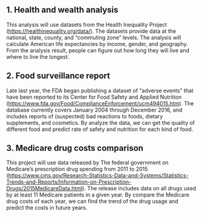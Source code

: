 ## 1. Health and wealth analysis
This analysis will use datasets from the Health Inequality Project (https://healthinequality.org/data/). The datasets provide data at the national, state, county, and “commuting zone” levels. The analysis will calculate American life expectancies by income, gender, and geography. From the analysis result, people can figure out how long they will live and where to live the longest.

## 2. Food surveillance report
Late last year, the FDA began publishing a dataset of "adverse events" that have been reported to its Center for Food Safety and Applied Nutrition (https://www.fda.gov/Food/ComplianceEnforcement/ucm494015.htm). The database currently covers January 2004 through December 2016, and includes reports of (suspected) bad reactions to foods, dietary supplements, and cosmetics. By analyze the data, we can get the quality of different food and predict rate of safety and nutrition for each kind of food.

## 3. Medicare drug costs comparison	
This project will use data released by The federal government on Medicare’s prescription drug spending from 2011 to 2015 (https://www.cms.gov/Research-Statistics-Data-and-Systems/Statistics-Trends-and-Reports/Information-on-Prescription-Drugs/2015MedicareData.html). The release includes data on all drugs used by at least 11 Medicare patients in a given year. By compare the Medicare drug costs of each year, we can find the trend of the drug usage and predict the costs in future years.
